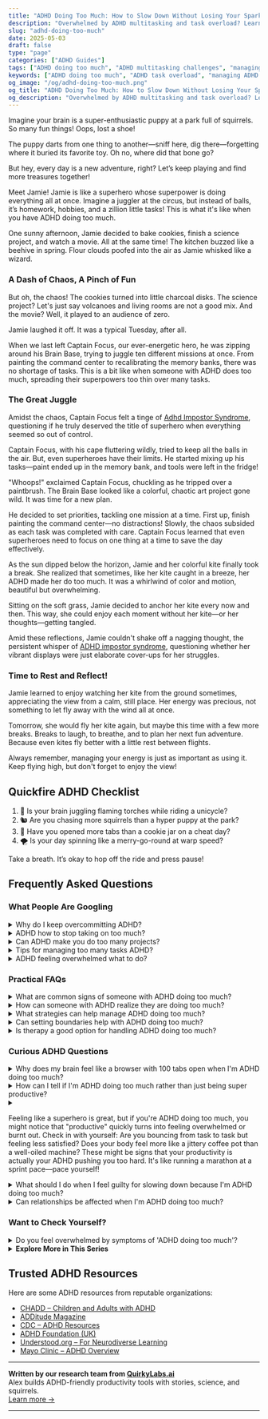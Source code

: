 ```yaml
---
title: "ADHD Doing Too Much: How to Slow Down Without Losing Your Spark"
description: "Overwhelmed by ADHD multitasking and task overload? Learn playful ways to pause, prioritize, and protect your energy—without dimming your brilliance."
slug: "adhd-doing-too-much"
date: 2025-05-03
draft: false
type: "page"
categories: ["ADHD Guides"]
tags: ["ADHD doing too much", "ADHD multitasking challenges", "managing ADHD overactivity", "ADHD productivity balance", "coping with ADHD overload", "ADHD task prioritization", "playful ADHD strategies"]
keywords: ["ADHD doing too much", "ADHD task overload", "managing ADHD overactivity", "ADHD multitasking help", "coping with ADHD overwhelm", "ADHD productivity tools", "balance ADHD energy"]
og_image: "/og/adhd-doing-too-much.png"
og_title: "ADHD Doing Too Much: How to Slow Down Without Losing Your Spark"
og_description: "Overwhelmed by ADHD multitasking and task overload? Learn playful ways to pause, prioritize, and protect your energy—without dimming your brilliance."
---
```


Imagine your brain is a super-enthusiastic puppy at a park full of squirrels. So many fun things! Oops, lost a shoe!

The puppy darts from one thing to another—sniff here, dig there—forgetting where it buried its favorite toy. Oh no, where did that bone go?

But hey, every day is a new adventure, right? Let’s keep playing and find more treasures together!

Meet Jamie! Jamie is like a superhero whose superpower is doing everything all at once. Imagine a juggler at the circus, but instead of balls, it’s homework, hobbies, and a zillion little tasks! This is what it's like when you have ADHD doing too much.

One sunny afternoon, Jamie decided to bake cookies, finish a science project, and watch a movie. All at the same time! The kitchen buzzed like a beehive in spring. Flour clouds poofed into the air as Jamie whisked like a wizard.

### A Dash of Chaos, A Pinch of Fun

But oh, the chaos! The cookies turned into little charcoal disks. The science project? Let's just say volcanoes and living rooms are not a good mix. And the movie? Well, it played to an audience of zero.

Jamie laughed it off. It was a typical Tuesday, after all.

When we last left Captain Focus, our ever-energetic hero, he was zipping around his Brain Base, trying to juggle ten different missions at once. From painting the command center to recalibrating the memory banks, there was no shortage of tasks. This is a bit like when someone with ADHD does too much, spreading their superpowers too thin over many tasks.

### The Great Juggle

Amidst the chaos, Captain Focus felt a tinge of [Adhd Impostor Syndrome](/pages/adhd-impostor-syndrome/), questioning if he truly deserved the title of superhero when everything seemed so out of control.

Captain Focus, with his cape fluttering wildly, tried to keep all the balls in the air. But, even superheroes have their limits. He started mixing up his tasks—paint ended up in the memory bank, and tools were left in the fridge!

"Whoops!" exclaimed Captain Focus, chuckling as he tripped over a paintbrush. The Brain Base looked like a colorful, chaotic art project gone wild. It was time for a new plan.

He decided to set priorities, tackling one mission at a time. First up, finish painting the command center—no distractions! Slowly, the chaos subsided as each task was completed with care. Captain Focus learned that even superheroes need to focus on one thing at a time to save the day effectively.

As the sun dipped below the horizon, Jamie and her colorful kite finally took a break. She realized that sometimes, like her kite caught in a breeze, her ADHD made her do too much. It was a whirlwind of color and motion, beautiful but overwhelming.

Sitting on the soft grass, Jamie decided to anchor her kite every now and then. This way, she could enjoy each moment without her kite—or her thoughts—getting tangled.

Amid these reflections, Jamie couldn't shake off a nagging thought, the persistent whisper of [ADHD impostor syndrome](/pages/adhd-impostor-syndrome/), questioning whether her vibrant displays were just elaborate cover-ups for her struggles.

### Time to Rest and Reflect!

Jamie learned to enjoy watching her kite from the ground sometimes, appreciating the view from a calm, still place. Her energy was precious, not something to let fly away with the wind all at once.

Tomorrow, she would fly her kite again, but maybe this time with a few more breaks. Breaks to laugh, to breathe, and to plan her next fun adventure. Because even kites fly better with a little rest between flights.

Always remember, managing your energy is just as important as using it. Keep flying high, but don't forget to enjoy the view!

## Quickfire ADHD Checklist

1. 🎈 Is your brain juggling flaming torches while riding a unicycle?
2. 🐿️ Are you chasing more squirrels than a hyper puppy at the park?
3. 🍪 Have you opened more tabs than a cookie jar on a cheat day?
4. 🌪️ Is your day spinning like a merry-go-round at warp speed?

Take a breath. It’s okay to hop off the ride and press pause!

## Frequently Asked Questions



### What People Are Googling

<details><summary>Why do I keep overcommitting ADHD?</summary><p>Oh, I completely understand where you’re coming from. When you have ADHD, it’s easy to say "yes" to too many things because everything seems equally urgent or exciting in the moment. Plus, there's often an underlying desire to please others and prove yourself. Remember, it's okay to pause and think it over before committing. Setting boundaries and prioritizing can really help manage that impulse to overcommit, so you can enjoy your commitments without feeling overwhelmed.</p></details>
<details><summary>ADHD how to stop taking on too much?</summary><p>Ah, that's such a common challenge, and you're definitely not alone in feeling overwhelmed! One helpful approach is to start using a priority system. Try listing out your tasks and categorize them into 'must do', 'should do', and 'nice to do.' This way, you can focus on what really needs your attention without spreading yourself too thin. Remember, it's perfectly okay to say no sometimes - protecting your time is protecting your energy!</p></details>
<details><summary>Can ADHD make you do too many projects?</summary><p>Absolutely, it's quite common for folks with ADHD to find themselves juggling multiple projects at once! This happens because the ADHD brain often thrives on the excitement and novelty of new ideas, leading to a burst of enthusiasm when starting something new. It's like your mind is a curious explorer, always looking for the next interesting discovery. If you're noticing this pattern, consider it a sign of your creativity and zest for life, even if it means sometimes needing to find strategies to help manage all those exciting endeavors!</p></details>
<details><summary>Tips for managing too many tasks ADHD?</summary><p>Absolutely, having a lot on your plate can definitely feel overwhelming, especially with ADHD! A good starting point is to break down your tasks into smaller, more manageable chunks. Try using a planner or a digital app to visually organize and prioritize your tasks—it can really help to see things laid out clearly. Also, don’t forget to sprinkle in regular breaks and some time for yourself; it’s crucial for keeping your brain happy and productive!</p></details>
<details><summary>ADHD feeling overwhelmed what to do?</summary><p>Absolutely, feeling overwhelmed is quite common when you're juggling ADHD. First, take a deep breath and give yourself permission to pause; it's okay to need a break. Try breaking down your tasks into smaller, more manageable steps, and tackle them one at a time. Also, don’t hesitate to lean on tools like timers for focused work periods and breaks, or apps designed to help structure your day. Remember, it’s all about finding what strategies work best for you, and it's perfectly fine to take things one step at a time.</p></details>



### Practical FAQs

<details><summary>What are common signs of someone with ADHD doing too much?</summary><p>Absolutely, it's important to recognize when you might be stretching yourself too thin. Common signs that someone with ADHD is doing too much can include feeling overwhelmingly fatigued, increased irritability, and a noticeable drop in productivity. You might also find that tasks which usually feel manageable suddenly seem much harder to accomplish. Remember, it's perfectly okay to take a step back and reassess your commitments; your well-being is incredibly important!</p></details>
<details><summary>How can someone with ADHD realize they are doing too much?</summary><p>Recognizing when you're doing too much can be a bit tricky when you have ADHD, as diving deep into tasks can sometimes feel like the norm. A good sign that you might be overextending yourself is if you start feeling consistently overwhelmed or notice your usual routines are slipping—like missing meals or sleep. It's also helpful to check in with your emotions; feelings of irritability or exhaustion can be your body's way of saying it's time to slow down. Remember, taking a moment to assess your activities and prioritizing self-care isn't a step back but a wise strategy to ensure you can keep moving forward effectively and happily.</p></details>
<details><summary>What strategies can help manage ADHD doing too much?</summary><p>Absolutely, managing the tendency to take on too much can be quite a challenge with ADHD, but there are some cozy and practical strategies to help you. First, try using a visual planner or a digital app to outline your daily or weekly tasks, which can help in prioritizing and realistically scheduling your time. Breaking tasks into smaller, more manageable chunks can also prevent feeling overwhelmed and keep you motivated. Lastly, remember it’s perfectly okay to say 'no' or to delegate tasks when needed—taking care of your needs is not only important, it’s essential.</p></details>
<details><summary>Can setting boundaries help with ADHD doing too much?</summary><p>Absolutely, setting boundaries is a key strategy in managing ADHD, especially when it comes to the tendency to take on too much. By establishing clear boundaries, you create a protective space around your time and energy, which can help in prioritizing and completing tasks more effectively. Think of it as setting up gentle guardrails that keep you on track, helping you to focus on one thing at a time and avoid the overwhelm that often comes with a packed schedule. It’s a caring way to look after your well-being while ensuring you’re not overextending yourself.</p></details>
<details><summary>Is therapy a good option for handling ADHD doing too much?</summary><p>Absolutely, therapy can be a wonderfully supportive option when you're feeling overwhelmed by doing too much due to ADHD. It provides a safe space to explore strategies for managing your time and energy more effectively. Plus, therapists who specialize in ADHD can offer insights and tools tailored specifically to how your brain works. It's like having a guide by your side as you navigate the bustling marketplace of tasks and priorities—helping you to organize them in a way that feels less chaotic and more manageable.</p></details>



### Curious ADHD Questions

<details><summary>Why does my brain feel like a browser with 100 tabs open when I'm ADHD doing too much?</summary><p>Oh, that feeling of having 100 browser tabs open is such a common way to describe the bustling ADHD mind – you're definitely not alone in this! Your brain naturally juggles multiple streams of thoughts, ideas, and sensory inputs all at once, which can feel overwhelming, especially when you're busy. Think of each "tab" as a piece of curiosity or a task that your mind is excitedly hopping between, trying to explore everything at once. A little bit of structure and some prioritizing tricks can help close a few tabs, making things feel a bit more manageable and a lot less crowded up there.</p></details>
<details><summary>How can I tell if I'm ADHD doing too much rather than just being super productive?</summary><p>Ah, that's a great question to ask yourself! It's really common to blur the lines between being super productive and overextending yourself, especially when you have ADHD. A good indicator is to check in with your feelings: are you feeling exhilarated by your productivity, or are you starting to feel burnt out or overwhelmed? Also, consider whether you're still meeting your basic needs like eating properly, sleeping well, and taking breaks—neglecting these can be a sign you're doing too much. Taking a moment to reflect can really help you find that balance.</p></details>
<details><summary><p>Feeling like a superhero is great, but if you're ADHD doing too much, you might notice that "productive" quickly turns into feeling overwhelmed or burnt out. Check in with yourself: Are you bouncing from task to task but feeling less satisfied? Does your body feel more like a jittery coffee pot than a well-oiled machine? These might be signs that your productivity is actually your ADHD pushing you too hard. It's like running a marathon at a sprint pace—pace yourself!</p></summary><p>Absolutely, it can be exhilarating to feel like you're conquering an endless list of tasks, but it's so important to recognize when that burst of superhero energy might actually be your ADHD leading you into overdrive. If you find yourself hopping from one activity to the next without a moment of satisfaction, or if you're feeling more jittery than efficient, it might be time to slow down a bit. Think of managing your tasks like sipping a warm cup of tea, not gulping down an espresso shot! It's all about finding that sustainable pace—your well-being is just as crucial as your productivity.</p></details>
<details><summary>What should I do when I feel guilty for slowing down because I'm ADHD doing too much?</summary><p>Hey there, it's really common to feel that way, but remember, slowing down is actually a crucial part of managing your ADHD effectively. Think of it as recharging your brain's battery to help you function better in the long run. Try to frame "slowing down" as a form of self-care, not a setback. Give yourself permission to rest without guilt—it's not just okay, it's necessary! 🌟</p></details>
<details><summary>Can relationships be affected when I'm ADHD doing too much?</summary><p>Absolutely, your relationships can feel the impact when you're juggling too much, especially with ADHD in the mix. It's like trying to spin several plates at once — occasionally, one might wobble or even fall. It's super important to communicate openly with your loved ones about your limits and needs. They often understand more than you might expect, and finding a balance together can really help ease the pressure.</p></details>



### Want to Check Yourself?

<details><summary>Do you feel overwhelmed by symptoms of 'ADHD doing too much'?</summary><p>Absolutely, feeling overwhelmed when trying to juggle too many tasks at once is a common experience for many with ADHD. It’s like having a browser with too many tabs open all at once, and each one seems equally urgent and demanding your attention. Remember, it’s okay to take a step back, prioritize, and tackle one thing at a time. Be kind to yourself and recognize that managing overwhelm is just part of learning the best ways to work with your ADHD.</p></details>

<script type="application/ld+json">
{
  "@context": "https://schema.org",
  "@type": "FAQPage",
  "mainEntity": [
    {
      "@type": "Question",
      "name": "Why do I keep overcommitting ADHD?",
      "acceptedAnswer": {
        "@type": "Answer",
        "text": "Oh, I completely understand where you\u2019re coming from. When you have ADHD, it\u2019s easy to say \"yes\" to too many things because everything seems equally urgent or exciting in the moment. Plus, there's often an underlying desire to please others and prove yourself. Remember, it's okay to pause and think it over before committing. Setting boundaries and prioritizing can really help manage that impulse to overcommit, so you can enjoy your commitments without feeling overwhelmed."
      }
    },
    {
      "@type": "Question",
      "name": "ADHD how to stop taking on too much?",
      "acceptedAnswer": {
        "@type": "Answer",
        "text": "Ah, that's such a common challenge, and you're definitely not alone in feeling overwhelmed! One helpful approach is to start using a priority system. Try listing out your tasks and categorize them into 'must do', 'should do', and 'nice to do.' This way, you can focus on what really needs your attention without spreading yourself too thin. Remember, it's perfectly okay to say no sometimes - protecting your time is protecting your energy!"
      }
    },
    {
      "@type": "Question",
      "name": "Can ADHD make you do too many projects?",
      "acceptedAnswer": {
        "@type": "Answer",
        "text": "Absolutely, it's quite common for folks with ADHD to find themselves juggling multiple projects at once! This happens because the ADHD brain often thrives on the excitement and novelty of new ideas, leading to a burst of enthusiasm when starting something new. It's like your mind is a curious explorer, always looking for the next interesting discovery. If you're noticing this pattern, consider it a sign of your creativity and zest for life, even if it means sometimes needing to find strategies to help manage all those exciting endeavors!"
      }
    },
    {
      "@type": "Question",
      "name": "Tips for managing too many tasks ADHD?",
      "acceptedAnswer": {
        "@type": "Answer",
        "text": "Absolutely, having a lot on your plate can definitely feel overwhelming, especially with ADHD! A good starting point is to break down your tasks into smaller, more manageable chunks. Try using a planner or a digital app to visually organize and prioritize your tasks\u2014it can really help to see things laid out clearly. Also, don\u2019t forget to sprinkle in regular breaks and some time for yourself; it\u2019s crucial for keeping your brain happy and productive!"
      }
    },
    {
      "@type": "Question",
      "name": "ADHD feeling overwhelmed what to do?",
      "acceptedAnswer": {
        "@type": "Answer",
        "text": "Absolutely, feeling overwhelmed is quite common when you're juggling ADHD. First, take a deep breath and give yourself permission to pause; it's okay to need a break. Try breaking down your tasks into smaller, more manageable steps, and tackle them one at a time. Also, don\u2019t hesitate to lean on tools like timers for focused work periods and breaks, or apps designed to help structure your day. Remember, it\u2019s all about finding what strategies work best for you, and it's perfectly fine to take things one step at a time."
      }
    }
  ]
}
</script>
<script type="application/ld+json">
{
  "@context": "https://schema.org",
  "@type": "Article",
  "author": {
    "@type": "Person",
    "name": "QuirkyLabs",
    "url": "https://quirkylabs.ai/about"
  },
  "headline": "\"Stop Overload! Find Joy in 'ADHD Doing Too Much'\"",
  "mainEntityOfPage": "https://blog.quirkylabs.ai/pages/adhd-doing-too-much/",
  "datePublished": "2025-05-03"
}
</script>
<script type="application/ld+json">
{
  "@context": "https://schema.org",
  "@type": "BreadcrumbList",
  "itemListElement": [
    {
      "@type": "ListItem",
      "position": 1,
      "name": "Home",
      "item": "https://quirkylabs.ai/"
    },
    {
      "@type": "ListItem",
      "position": 2,
      "name": "Blog",
      "item": "https://blog.quirkylabs.ai/"
    },
    {
      "@type": "ListItem",
      "position": 3,
      "name": "\"Stop Overload! Find Joy in 'ADHD Doing Too Much'\"",
      "item": "https://blog.quirkylabs.ai/pages/adhd-doing-too-much/"
    }
  ]
}
</script>

<details>
<summary><strong>Explore More in This Series</strong></summary>

- [Adhd Perfectionism](/pages/adhd-perfectionism/)
- [Adhd Compliment Doubt](/pages/adhd-compliment-doubt/)
- [Adhd Impostor Syndrome](/pages/adhd-impostor-syndrome/)
- [Adhd High Functioning Struggles](/pages/adhd-high-functioning-struggles/)
- [Adhd Validation Hunger](/pages/adhd-validation-hunger/)
- [Adhd Feel Like A Fraud](/pages/adhd-feel-like-a-fraud/)
- [Adhd Working Hard To Fit In](/pages/adhd-working-hard-to-fit-in/)
- [Adhd People Pleasing](/pages/adhd-people-pleasing/)
</details>



## Trusted ADHD Resources

Here are some ADHD resources from reputable organizations:

- [CHADD – Children and Adults with ADHD](https://chadd.org)
- [ADDitude Magazine](https://www.additudemag.com)
- [CDC – ADHD Resources](https://www.cdc.gov/ncbddd/adhd)
- [ADHD Foundation (UK)](https://www.adhdfoundation.org.uk)
- [Understood.org – For Neurodiverse Learning](https://www.understood.org)
- [Mayo Clinic – ADHD Overview](https://www.mayoclinic.org/diseases-conditions/adhd)


---

**Written by our research team from [QuirkyLabs.ai](https://quirkylabs.ai)**  
Alex builds ADHD-friendly productivity tools with stories, science, and squirrels.  
[Learn more →](https://quirkylabs.ai)

---